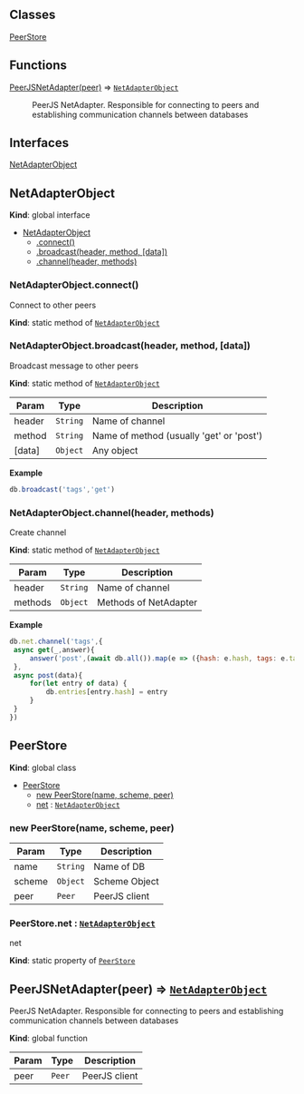 ## Classes

<dl>
<dt><a href="#PeerStore">PeerStore</a></dt>
<dd></dd>
</dl>

## Functions

<dl>
<dt><a href="#PeerJSNetAdapter">PeerJSNetAdapter(peer)</a> ⇒ <code><a href="#NetAdapterObject">NetAdapterObject</a></code></dt>
<dd><p>PeerJS NetAdapter.
Responsible for connecting to peers and establishing communication channels between databases</p>
</dd>
</dl>

## Interfaces

<dl>
<dt><a href="#NetAdapterObject">NetAdapterObject</a></dt>
<dd></dd>
</dl>

<a name="NetAdapterObject"></a>

## NetAdapterObject
**Kind**: global interface  

* [NetAdapterObject](#NetAdapterObject)
    * [.connect()](#NetAdapterObject.connect)
    * [.broadcast(header, method, [data])](#NetAdapterObject.broadcast)
    * [.channel(header, methods)](#NetAdapterObject.channel)

<a name="NetAdapterObject.connect"></a>

### NetAdapterObject.connect()
Connect to other peers

**Kind**: static method of [<code>NetAdapterObject</code>](#NetAdapterObject)  
<a name="NetAdapterObject.broadcast"></a>

### NetAdapterObject.broadcast(header, method, [data])
Broadcast message to other peers

**Kind**: static method of [<code>NetAdapterObject</code>](#NetAdapterObject)  

| Param | Type | Description |
| --- | --- | --- |
| header | <code>String</code> | Name of channel |
| method | <code>String</code> | Name of method (usually 'get' or 'post') |
| [data] | <code>Object</code> | Any object |

**Example**  
```js
db.broadcast('tags','get')
```
<a name="NetAdapterObject.channel"></a>

### NetAdapterObject.channel(header, methods)
Create channel

**Kind**: static method of [<code>NetAdapterObject</code>](#NetAdapterObject)  

| Param | Type | Description |
| --- | --- | --- |
| header | <code>String</code> | Name of channel |
| methods | <code>Object</code> | Methods of NetAdapter |

**Example**  
```js
db.net.channel('tags',{
 async get(_,answer){
     answer('post',(await db.all()).map(e => ({hash: e.hash, tags: e.tags})))
 },
 async post(data){
     for(let entry of data) {
         db.entries[entry.hash] = entry
     }
 }
})
```
<a name="PeerStore"></a>

## PeerStore
**Kind**: global class  

* [PeerStore](#PeerStore)
    * [new PeerStore(name, scheme, peer)](#new_PeerStore_new)
    * [net](#PeerStore.this.net) : [<code>NetAdapterObject</code>](#NetAdapterObject)

<a name="new_PeerStore_new"></a>

### new PeerStore(name, scheme, peer)

| Param | Type | Description |
| --- | --- | --- |
| name | <code>String</code> | Name of DB |
| scheme | <code>Object</code> | Scheme Object |
| peer | <code>Peer</code> | PeerJS client |

<a name="PeerStore.this.net"></a>

### PeerStore.net : [<code>NetAdapterObject</code>](#NetAdapterObject)
net

**Kind**: static property of [<code>PeerStore</code>](#PeerStore)  
<a name="PeerJSNetAdapter"></a>

## PeerJSNetAdapter(peer) ⇒ [<code>NetAdapterObject</code>](#NetAdapterObject)
PeerJS NetAdapter.
Responsible for connecting to peers and establishing communication channels between databases

**Kind**: global function  

| Param | Type | Description |
| --- | --- | --- |
| peer | <code>Peer</code> | PeerJS client |


